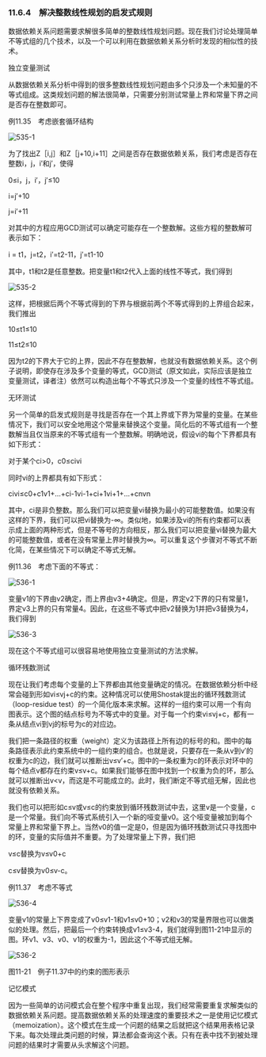 ### 11.6.4　解决整数线性规划的启发式规则

数据依赖关系问题需要求解很多简单的整数线性规划问题。现在我们讨论处理简单不等式组的几个技术，以及一个可以利用在数据依赖关系分析时发现的相似性的技术。

独立变量测试

从数据依赖关系分析中得到的很多整数线性规划问题由多个只涉及一个未知量的不等式组成。这类规划问题的解法很简单，只需要分别测试常量上界和常量下界之间是否存在整数即可。

例11.35　考虑嵌套循环结构

![535-1](../Images/image04925.jpeg)

为了找出Z［i,j］和Z［j+10,i+11］之间是否存在数据依赖关系，我们考虑是否存在整数i，j，i′和j′，使得

0≤i，j，i′，j′≤10

i=j′+10

j=i′+11

对其中的方程应用GCD测试可以确定可能存在一个整数解。这些方程的整数解可表示如下：

i = t1，j=t2，i′=t2-11，j′=t1-10

其中，t1和t2是任意整数。把变量t1和t2代入上面的线性不等式，我们得到

![535-2](../Images/image04926.jpeg)

这样，把根据后两个不等式得到的下界与根据前两个不等式得到的上界组合起来，我们推出

10≤t1≤10

11≤t2≤10

因为t2的下界大于它的上界，因此不存在整数解，也就没有数据依赖关系。这个例子说明，即使存在涉及多个变量的等式，GCD测试（原文如此，实际应该是独立变量测试，译者注）依然可以构造出每个不等式只涉及一个变量的线性不等式组。

无环测试

另一个简单的启发式规则是寻找是否存在一个其上界或下界为常量的变量。在某些情况下，我们可以安全地用这个常量来替换这个变量。简化后的不等式组有一个整数解当且仅当原来的不等式组有一个整数解。明确地说，假设vi的每个下界都具有如下形式：

对于某个ci>0，c0≤civi

同时vi的上界都具有如下形式：

civi≤c0+c1v1+…+ci-1vi-1+ci+1vi+1+…+cnvn

其中，ci是非负整数。那么我们可以把变量vi替换为最小的可能整数值。如果没有这样的下界，我们可以把vi替换为-∞。类似地，如果涉及vi的所有约束都可以表示成上面的两种形式，但是不等号的方向相反，那么我们可以把变量vi替换为最大的可能整数值，或者在没有常量上界时替换为∞。可以重复这个步骤对不等式不断化简，在某些情况下可以确定不等式无解。

例11.36　考虑下面的不等式：

![536-1](../Images/image04927.jpeg)

变量v1的下界由v2确定，而上界由v3+4确定。但是，界定v2下界的只有常量1，界定v3上界的只有常量4。因此，在这些不等式中把v2替换为1并把v3替换为4，我们得到

![536-3](../Images/image04928.jpeg)

现在这个不等式组可以很容易地使用独立变量测试的方法求解。

循环残数测试

现在让我们考虑每个变量的上下界都由其他变量确定的情况。在数据依赖分析中经常会碰到形如vi≤vj+c的约束。这种情况可以使用Shostak提出的循环残数测试（loop-residue test）的一个简化版本来求解。这样的一组约束可以用一个有向图表示。这个图的结点标号为不等式中的变量。对于每一个约束vi≤vj+c，都有一条从结点vi到vj的标号为c的对应边。

我们把一条路径的权重（weight）定义为该路径上所有边的标号的和。图中的每条路径表示此约束系统中的一组约束的组合。也就是说，只要存在一条从v到v′的权重为c的边，我们就可以推断出v≤v′+c。图中的一条权重为c的环表示对环中的每个结点v都存在约束v≤v+c。如果我们能够在图中找到一个权重为负的环，那么就可以推断出v<v，而这是不可能成立的。此时，我们断定不等式组无解，因此也就没有依赖关系。

我们也可以把形如c≤v或v≤c的约束放到循环残数测试中去，这里v是一个变量，c是一个常量。我们向不等式系统引入一个新的哑变量v0。这个哑变量被加到每个常量上界和常量下界上。当然v0的值一定是0，但是因为循环残数测试只寻找图中的环，变量的实际值并不重要。为了处理常量上下界，我们把

v≤c替换为v≤v0+c

c≤v替换为v0≤v-c。

例11.37　考虑不等式

![536-4](../Images/image04929.jpeg)

变量v1的常量上下界变成了v0≤v1-1和v1≤v0+10；v2和v3的常量界限也可以做类似的处理。然后，把最后一个约束转换成v1≤v3-4，我们就得到图11-21中显示的图。环v1、v3、v0、v1的权重为-1，因此这个不等式组无解。

![536-2](../Images/image04930.jpeg)

图11-21　例子11.37中的约束的图形表示

记忆模式

因为一些简单的访问模式会在整个程序中重复出现，我们经常需要重复求解类似的数据依赖关系问题。提高数据依赖关系的处理速度的重要技术之一是使用记忆模式（memoization）。这个模式在生成一个问题的结果之后就把这个结果用表格记录下来。每次处理此类问题的时候，算法都会查询这个表。只有在表中找不到被处理问题的结果时才需要从头求解这个问题。